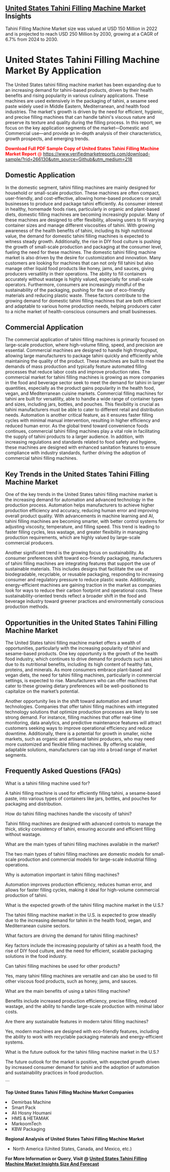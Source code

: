 <h2><a href="https://www.verifiedmarketreports.com/download-sample/?rid=266130&amp;utm_source=Github&amp;utm_medium=218" target="_blank">United States Tahini Filling Machine Market</a> Insights</h2><p>Tahini Filling Machine Market size was valued at USD 150 Million in 2022 and is projected to reach USD 250 Million by 2030, growing at a CAGR of 6.7% from 2024 to 2030.</p><p> <h1>United States Tahini Filling Machine Market By Application</h1> <p>The United States tahini filling machine market has been expanding due to an increasing demand for tahini-based products, driven by their health benefits and rising popularity in various culinary applications. These machines are used extensively in the packaging of tahini, a sesame seed paste widely used in Middle Eastern, Mediterranean, and health food industries. The market's growth is driven by the need for efficient, hygienic, and precise filling machines that can handle tahini's viscous nature and preserve its texture and quality during the filling process. In this report, we focus on the key application segments of the market—Domestic and Commercial use—and provide an in-depth analysis of their characteristics, growth prospects, and emerging trends. <p><span class=""><span style="color: #ff0000;"><strong>Download Full PDF Sample Copy of United States Tahini Filling Machine Market Report</strong> @ </span><a href="https://www.verifiedmarketreports.com/download-sample/?rid=266130&amp;utm_source=Github&amp;utm_medium=218" target="_blank">https://www.verifiedmarketreports.com/download-sample/?rid=266130&amp;utm_source=Github&amp;utm_medium=218</a></span></p></p> <h2>Domestic Application</h2> <p>In the domestic segment, tahini filling machines are mainly designed for household or small-scale production. These machines are often compact, user-friendly, and cost-effective, allowing home-based producers or small businesses to produce and package tahini efficiently. As consumer interest in healthy, homemade foods rises, particularly in organic and plant-based diets, domestic filling machines are becoming increasingly popular. Many of these machines are designed to offer flexibility, allowing users to fill varying container sizes and manage different viscosities of tahini. With growing awareness of the health benefits of tahini, including its high nutritional value, the demand for domestic tahini filling machines is expected to witness steady growth. Additionally, the rise in DIY food culture is pushing the growth of small-scale production and packaging at the consumer level, fueling the need for these machines. The domestic tahini filling machine market is also driven by the desire for customization and innovation. Many customers are looking for machines that can not only fill tahini but also manage other liquid food products like honey, jams, and sauces, giving producers versatility in their operations. The ability to fill containers accurately without wastage is highly valued, especially for small-scale operators. Furthermore, consumers are increasingly mindful of the sustainability of the packaging, pushing for the use of eco-friendly materials and reducing plastic waste. These factors contribute to the growing demand for domestic tahini filling machines that are both efficient and adaptable to various home production needs, helping producers cater to a niche market of health-conscious consumers and small businesses. <h2>Commercial Application</h2> <p>The commercial application of tahini filling machines is primarily focused on large-scale production, where high-volume filling, speed, and precision are essential. Commercial machines are designed to handle high throughput, allowing large manufacturers to package tahini quickly and efficiently while maintaining the quality of the product. These machines are built to meet the demands of mass production and typically feature automated filling processes that reduce labor costs and improve production rates. The commercial market for tahini filling machines is growing as more companies in the food and beverage sector seek to meet the demand for tahini in larger quantities, especially as the product gains popularity in the health food, vegan, and Mediterranean cuisine markets. Commercial filling machines for tahini are built for versatility, able to handle a wide range of container types and sizes, including jars, bottles, and pouches. This flexibility is crucial as tahini manufacturers must be able to cater to different retail and distribution needs. Automation is another critical feature, as it ensures faster filling cycles with minimal manual intervention, resulting in higher efficiency and reduced human error. As the global trend toward convenience foods continues, commercial tahini filling machines play a vital role in facilitating the supply of tahini products to a larger audience. In addition, with increasing regulations and standards related to food safety and hygiene, these machines are designed with enhanced sanitation features to ensure compliance with industry standards, further driving the adoption of commercial tahini filling machines. <h2>Key Trends in the United States Tahini Filling Machine Market</h2> <p>One of the key trends in the United States tahini filling machine market is the increasing demand for automation and advanced technology in the production process. Automation helps manufacturers to achieve higher production efficiency and accuracy, reducing human error and improving overall product quality. With advancements in machine learning and AI, tahini filling machines are becoming smarter, with better control systems for adjusting viscosity, temperature, and filling speed. This trend is leading to faster filling cycles, less wastage, and greater flexibility in managing production requirements, which are highly valued by large-scale commercial producers.</p> <p>Another significant trend is the growing focus on sustainability. As consumer preferences shift toward eco-friendly packaging, manufacturers of tahini filling machines are integrating features that support the use of sustainable materials. This includes designs that facilitate the use of biodegradable, recyclable, or reusable packaging, responding to increasing consumer and regulatory pressure to reduce plastic waste. Additionally, energy-efficient machines are gaining traction in the market as companies look for ways to reduce their carbon footprint and operational costs. These sustainability-oriented trends reflect a broader shift in the food and beverage industry toward greener practices and environmentally conscious production methods.</p> <h2>Opportunities in the United States Tahini Filling Machine Market</h2> <p>The United States tahini filling machine market offers a wealth of opportunities, particularly with the increasing popularity of tahini and sesame-based products. One key opportunity is the growth of the health food industry, which continues to drive demand for products such as tahini due to its nutritional benefits, including its high content of healthy fats, proteins, and minerals. As more consumers embrace plant-based and vegan diets, the need for tahini filling machines, particularly in commercial settings, is expected to rise. Manufacturers who can offer machines that cater to these growing dietary preferences will be well-positioned to capitalize on the market’s potential.</p> <p>Another opportunity lies in the shift toward automation and smart technologies. Companies that offer tahini filling machines with integrated technology solutions that optimize production processes are likely to see strong demand. For instance, filling machines that offer real-time monitoring, data analytics, and predictive maintenance features will attract customers seeking ways to improve operational efficiency and reduce downtime. Additionally, there is a potential for growth in smaller, niche markets, such as organic and artisanal tahini producers, who may need more customized and flexible filling machines. By offering scalable, adaptable solutions, manufacturers can tap into a broad range of market segments.</p> <h2>Frequently Asked Questions (FAQs)</h2> <p>What is a tahini filling machine used for?</p> <p>A tahini filling machine is used for efficiently filling tahini, a sesame-based paste, into various types of containers like jars, bottles, and pouches for packaging and distribution.</p> <p>How do tahini filling machines handle the viscosity of tahini?</p> <p>Tahini filling machines are designed with advanced controls to manage the thick, sticky consistency of tahini, ensuring accurate and efficient filling without wastage.</p> <p>What are the main types of tahini filling machines available in the market?</p> <p>The two main types of tahini filling machines are domestic models for small-scale production and commercial models for large-scale industrial filling operations.</p> <p>Why is automation important in tahini filling machines?</p> <p>Automation improves production efficiency, reduces human error, and allows for faster filling cycles, making it ideal for high-volume commercial production of tahini.</p> <p>What is the expected growth of the tahini filling machine market in the U.S.?</p> <p>The tahini filling machine market in the U.S. is expected to grow steadily due to the increasing demand for tahini in the health food, vegan, and Mediterranean cuisine sectors.</p> <p>What factors are driving the demand for tahini filling machines?</p> <p>Key factors include the increasing popularity of tahini as a health food, the rise of DIY food culture, and the need for efficient, scalable packaging solutions in the food industry.</p> <p>Can tahini filling machines be used for other products?</p> <p>Yes, many tahini filling machines are versatile and can also be used to fill other viscous food products, such as honey, jams, and sauces.</p> <p>What are the main benefits of using a tahini filling machine?</p> <p>Benefits include increased production efficiency, precise filling, reduced wastage, and the ability to handle large-scale production with minimal labor costs.</p> <p>Are there any sustainable features in modern tahini filling machines?</p> <p>Yes, modern machines are designed with eco-friendly features, including the ability to work with recyclable packaging materials and energy-efficient systems.</p> <p>What is the future outlook for the tahini filling machine market in the U.S.?</p> <p>The future outlook for the market is positive, with expected growth driven by increased consumer demand for tahini and the adoption of automation and sustainability practices in food production.</p> ```</p><p><strong>Top United States Tahini Filling Machine Market Companies</strong></p><div data-test-id=""><p><li>Demirbas Machine</li><li> Smart Pack</li><li> Ali Hosny Houmani</li><li> HMS & HETAMAK</li><li> MarkoomTech</li><li> KBW Packaging</li></p><div><strong>Regional Analysis of&nbsp;United States Tahini Filling Machine Market</strong></div><ul><li dir="ltr"><p dir="ltr">North America&nbsp;(United States, Canada, and Mexico, etc.)</p></li></ul><p><strong>For More Information or Query, Visit @&nbsp;</strong><strong><a href="https://www.verifiedmarketreports.com/product/tahini-filling-machine-market/?utm_source=Github&amp;utm_medium=218" target="_blank">United States Tahini Filling Machine Market Insights Size And Forecast</a></strong></p></div>

